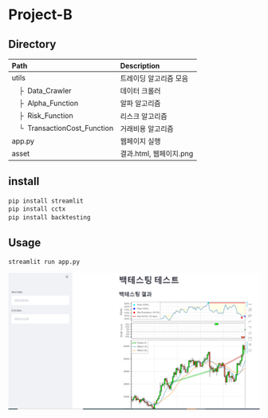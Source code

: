 # Project-B

## Directory

| Path | Description
| :--- | :----------
| utils | 트레이딩 알고리즘 모음
| &ensp;&ensp;&boxvr;&nbsp; Data_Crawler  | 데이터 크롤러
| &ensp;&ensp;&boxvr;&nbsp; Alpha_Function | 알파 알고리즘
| &ensp;&ensp;&boxvr;&nbsp; Risk_Function | 리스크 알고리즘
| &ensp;&ensp;&boxur;&nbsp; TransactionCost_Function| 거래비용 알고리즘
| app.py | 웹페이지 실행
| asset | 결과.html, 웹페이지.png

## install

```.bash
pip install streamlit
pip install cctx
pip install backtesting
```

## Usage

```.bash
streamlit run app.py
```

<p align="center">
    <img src='asset/webpage.png?raw=1' width = '900' >
</p>

